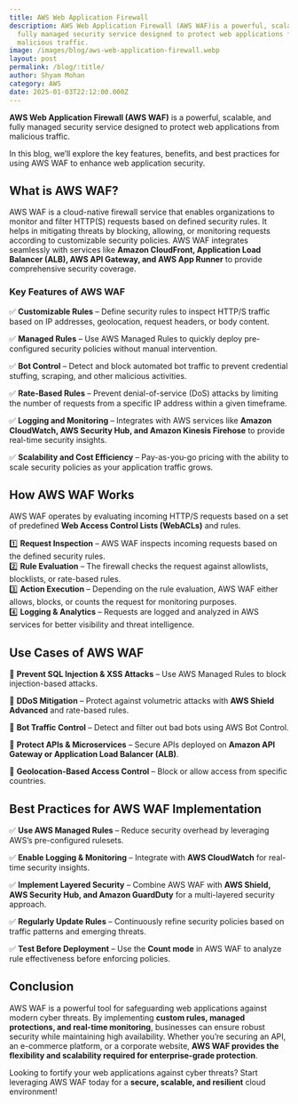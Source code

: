 ```yaml
---
title: AWS Web Application Firewall
description: AWS Web Application Firewall (AWS WAF)is a powerful, scalable, and
  fully managed security service designed to protect web applications from
  malicious traffic.
image: /images/blog/aws-web-application-firewall.webp
layout: post
permalink: /blog/:title/
author: Shyam Mohan
category: AWS
date: 2025-01-03T22:12:00.000Z
---
```


**AWS Web Application Firewall (AWS WAF)** is a powerful, scalable, and fully managed security service designed to protect web applications from malicious traffic.

In this blog, we’ll explore the key features, benefits, and best practices for using AWS WAF to enhance web application security.


## **What is AWS WAF?**

AWS WAF is a cloud-native firewall service that enables organizations to monitor and filter HTTP(S) requests based on defined security rules. It helps in mitigating threats by blocking, allowing, or monitoring requests according to customizable security policies. AWS WAF integrates seamlessly with services like **Amazon CloudFront, Application Load Balancer (ALB), AWS API Gateway, and AWS App Runner** to provide comprehensive security coverage.

### **Key Features of AWS WAF**

✅ **Customizable Rules** – Define security rules to inspect HTTP/S traffic based on IP addresses, geolocation, request headers, or body content.

✅ **Managed Rules** – Use AWS Managed Rules to quickly deploy pre-configured security policies without manual intervention.

✅ **Bot Control** – Detect and block automated bot traffic to prevent credential stuffing, scraping, and other malicious activities.

✅ **Rate-Based Rules** – Prevent denial-of-service (DoS) attacks by limiting the number of requests from a specific IP address within a given timeframe.

✅ **Logging and Monitoring** – Integrates with AWS services like **Amazon CloudWatch, AWS Security Hub, and Amazon Kinesis Firehose** to provide real-time security insights.

✅ **Scalability and Cost Efficiency** – Pay-as-you-go pricing with the ability to scale security policies as your application traffic grows.


## **How AWS WAF Works**

AWS WAF operates by evaluating incoming HTTP/S requests based on a set of predefined **Web Access Control Lists (WebACLs)** and rules.

1️⃣ **Request Inspection** – AWS WAF inspects incoming requests based on the defined security rules.  
2️⃣ **Rule Evaluation** – The firewall checks the request against allowlists, blocklists, or rate-based rules.  
3️⃣ **Action Execution** – Depending on the rule evaluation, AWS WAF either allows, blocks, or counts the request for monitoring purposes.  
4️⃣ **Logging & Analytics** – Requests are logged and analyzed in AWS services for better visibility and threat intelligence.


## **Use Cases of AWS WAF**

📌 **Prevent SQL Injection & XSS Attacks** – Use AWS Managed Rules to block injection-based attacks.

📌 **DDoS Mitigation** – Protect against volumetric attacks with **AWS Shield Advanced** and rate-based rules.

📌 **Bot Traffic Control** – Detect and filter out bad bots using AWS Bot Control.

📌 **Protect APIs & Microservices** – Secure APIs deployed on **Amazon API Gateway or Application Load Balancer (ALB)**.

📌 **Geolocation-Based Access Control** – Block or allow access from specific countries.


## **Best Practices for AWS WAF Implementation**

✅ **Use AWS Managed Rules** – Reduce security overhead by leveraging AWS’s pre-configured rulesets.

✅ **Enable Logging & Monitoring** – Integrate with **AWS CloudWatch** for real-time security insights.

✅ **Implement Layered Security** – Combine AWS WAF with **AWS Shield, AWS Security Hub, and Amazon GuardDuty** for a multi-layered security approach.

✅ **Regularly Update Rules** – Continuously refine security policies based on traffic patterns and emerging threats.

✅ **Test Before Deployment** – Use the **Count mode** in AWS WAF to analyze rule effectiveness before enforcing policies.


## **Conclusion**

AWS WAF is a powerful tool for safeguarding web applications against modern cyber threats. By implementing **custom rules, managed protections, and real-time monitoring**, businesses can ensure robust security while maintaining high availability. Whether you’re securing an API, an e-commerce platform, or a corporate website, **AWS WAF provides the flexibility and scalability required for enterprise-grade protection**.

Looking to fortify your web applications against cyber threats? Start leveraging AWS WAF today for a **secure, scalable, and resilient** cloud environment! 


